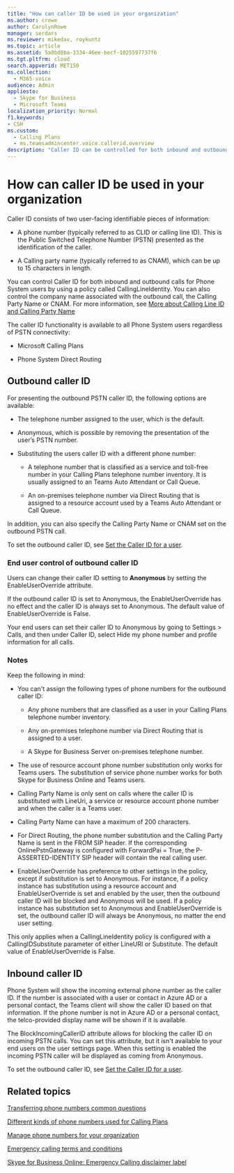 ```yaml
---
title: "How can caller ID be used in your organization"
ms.author: crowe
author: CarolynRowe
manager: serdars
ms.reviewer: mikedav, roykuntz
ms.topic: article
ms.assetid: 5a0bd8ba-3334-46ee-becf-1025597737f6
ms.tgt.pltfrm: cloud
search.appverid: MET150
ms.collection: 
  - M365-voice
audience: Admin
appliesto: 
  - Skype for Business
  - Microsoft Teams
localization_priority: Normal
f1.keywords:
- CSH
ms.custom: 
  - Calling Plans
  - ms.teamsadmincenter.voice.callerid.overview
description: "Caller ID can be controlled for both inbound and outbound calls for Phone System users by using a policy called CallingLineIdentity."
---
```


# How can caller ID be used in your organization

Caller ID consists of two user-facing identifiable pieces of information:

- A phone number (typically referred to as CLID or calling line ID). This is the Public Switched Telephone Number (PSTN) presented as the identification of the caller.

- A Calling party name (typically referred to as CNAM), which can be up to 15 characters in length. 

You can control Caller ID for both inbound and outbound calls for Phone System users by using a policy called CallingLineIdentity. You can also control the company name associated with the outbound call, the Calling Party Name or CNAM. For more information, see [More about Calling Line ID and Calling Party Name](more-about-calling-line-id-and-calling-party-name.md.)
  
The caller ID functionality is available to all Phone System users regardless of PSTN connectivity:

- Microsoft Calling Plans 

- Phone System Direct Routing 
  
  
## Outbound caller ID

For presenting the outbound PSTN caller ID, the following options are available:
  
- The telephone number assigned to the user, which is the default.

- Anonymous, which is possible by removing the presentation of the user’s PSTN number. 

- Substituting the users caller ID with a different phone number:

  - A telephone number that is classified as a service and toll-free number in your Calling Plans telephone number inventory. It is usually assigned to an Teams Auto Attendant or Call Queue.

  - An on-premises telephone number via Direct Routing that is assigned to a resource account used by a Teams Auto Attendant or Call Queue.

In addition, you can also specify the Calling Party Name or CNAM set on the outbound PSTN call.
    
To set the outbound caller ID, see [Set the Caller ID for a user](./set-the-caller-id-for-a-user.md).
  
### End user control of outbound caller ID

Users can change their caller ID setting to **Anonymous** by setting the EnableUserOverride attribute. 

If the outbound caller ID is set to Anonymous, the EnableUserOverride has no effect and the caller ID is always set to Anonymous. The default value of EnableUserOverride is False.

Your end users can set their caller ID to Anonymous by going to Settings > Calls, and then under Caller ID, select Hide my phone number and profile information for all calls.

### Notes

Keep the following in mind:

- You can't assign the following types of phone numbers for the outbound caller ID:

  - Any phone numbers that are classified as a user in your Calling Plans telephone number inventory.

  - Any on-premises telephone number via Direct Routing that is assigned to a user.

  - A Skype for Business Server on-premises telephone number.

- The use of resource account phone number substitution only works for Teams users. The substitution of service phone number works for both Skype for Business Online and Teams users.

- Calling Party Name is only sent on calls where the caller ID is substituted with LineUri, a service or resource account phone number and when the caller is a Teams user.

- Calling Party Name can have a maximum of 200 characters.

- For Direct Routing, the phone number substitution and the Calling Party Name is sent in the FROM SIP header. If the corresponding OnlinePstnGateway is configured with ForwardPai = True, the P-ASSERTED-IDENTITY SIP header will contain the real calling user.

- EnableUserOverride has preference to other settings in the policy, except if substitution is set to Anonymous. For instance, if a policy instance has substitution using a resource account and EnableUserOverride is set and enabled by the user, then the outbound caller ID will be blocked and Anonymous will be used. If a policy instance has substitution set to Anonymous and EnableUserOverride is set, the outbound caller ID will always be Anonymous, no matter the end user setting.

This only applies when a CallingLineIdentity policy is configured with a CallingIDSubstitute parameter of either LineURI or Substitute. The default value of EnableUserOverride is False.
  

   
## Inbound caller ID

Phone System will show the incoming external phone number as the caller ID. If the number is associated with a user or contact in Azure AD or a personal contact, the Teams client will show the caller ID based on that information. If the phone number is not in Azure AD or a personal contact, the telco-provided display name will be shown if it is available.

The BlockIncomingCallerID attribute allows for blocking the caller ID on incoming PSTN calls. You can set this attribute, but it isn't available to your end users on the user settings page. When this setting is enabled the incoming PSTN caller will be displayed as coming from Anonymous.
  
To set the outbound caller ID, see [Set the Caller ID for a user](./set-the-caller-id-for-a-user.md).
  
## Related topics
[Transferring phone numbers common questions](./phone-number-calling-plans/port-order-overview.md)

[Different kinds of phone numbers used for Calling Plans](./different-kinds-of-phone-numbers-used-for-calling-plans.md)

[Manage phone numbers for your organization](/microsoftteams/manage-phone-numbers-for-your-organization)

[Emergency calling terms and conditions](./emergency-calling-terms-and-conditions.md)

[Skype for Business Online: Emergency Calling disclaimer label](https://github.com/MicrosoftDocs/OfficeDocs-SkypeForBusiness/blob/live/Teams/downloads/emergency-calling/emergency-calling-label-(en-us)-(v.1.0).zip?raw=true)

  
